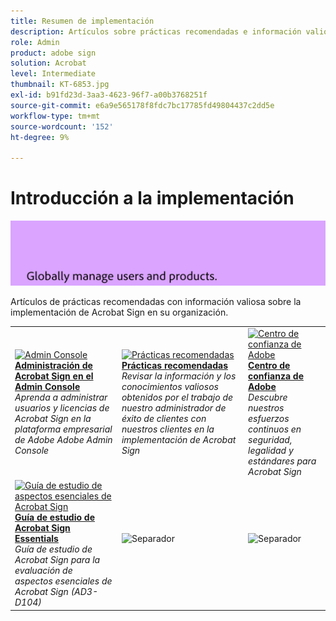 ```yaml
---
title: Resumen de implementación
description: Artículos sobre prácticas recomendadas e información valiosa sobre la implementación de Acrobat Sign
role: Admin
product: adobe sign
solution: Acrobat
level: Intermediate
thumbnail: KT-6853.jpg
exl-id: b91fd23d-3aa3-4623-96f7-a00b3768251f
source-git-commit: e6a9e565178f8fdc7bc17785fd49804437c2dd5e
workflow-type: tm+mt
source-wordcount: '152'
ht-degree: 9%

---
```


# Introducción a la implementación

![Imagen de implementación de Sign](assets/Hero-Deploy.png)

Artículos de prácticas recomendadas con información valiosa sobre la implementación de Acrobat Sign en su organización.

<table style="table-layout:fixed">
<tr>
  <td>
    <a href="https://helpx.adobe.com/es/enterprise/using/adobe-sign-for-enterprise.html" target="_blank">
      <img alt="Admin Console" src="assets/Deploy_Admin.png" />
    </a>
    <div>
    <a href="https://helpx.adobe.com/enterprise/using/adobe-sign-for-enterprise.html" target="_blank"><strong>Administración de Acrobat Sign en el Admin Console</strong></a>
    </div>
    <em>Aprenda a administrar usuarios y licencias de Acrobat Sign en la plataforma empresarial de Adobe Adobe Admin Console</em>
    <br>
  </td>
  <td>
    <a href="https://helpx.adobe.com/mt/sign/using/adobe-sign-training-best-practice.html" target="_blank">
      <img alt="Prácticas recomendadas" src="assets/Deploy_BP.png" />
    </a>
    <div>
    <a href="https://helpx.adobe.com/mt/sign/using/adobe-sign-training-best-practice.html" target="_blank"><strong>Prácticas recomendadas</strong></a>
    </div>
    <em>Revisar la información y los conocimientos valiosos obtenidos por el trabajo de nuestro administrador de éxito de clientes con nuestros clientes en la implementación de Acrobat Sign</em>
    <br>
  </td>  
  <td>
    <a href="https://www.adobe.com/trust/document-cloud-security.html" target="_blank">
      <img alt="Centro de confianza de Adobe" src="assets/Deploy_Trust.png" />
    </a>
    <div>
    <a href="https://www.adobe.com/trust/document-cloud-security.html" target="_blank"><strong>Centro de confianza de Adobe</strong></a>
    </div>
    <em>Descubre nuestros esfuerzos continuos en seguridad, legalidad y estándares para Acrobat Sign</em>
    <br>
  </td>
</tr>
<tr>
  <td>
    <a href="assets/SignStudyGuide.pdf">
      <img alt="Guía de estudio de aspectos esenciales de Acrobat Sign" src="assets/SignStudyGuide.png" />
    </a>
    <div>
    <a href="assets/SignStudyGuide.pdf"><strong>Guía de estudio de Acrobat Sign Essentials</strong></a>
    </div>
    <em>Guía de estudio de Acrobat Sign para la evaluación de aspectos esenciales de Acrobat Sign (AD3-D104)</em>
    <br>
  </td>
  <td>
    <img alt="Separador" src="assets/Grayspacer.png" />
    <div>
    <br>
  </td>
  <td>
    <img alt="Separador" src="assets/Grayspacer.png" />
    <div>
    <br>
  </td>
</tr>
</table>
